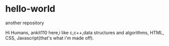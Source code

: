# hello-world
another repository

Hi Humans,
ankit110 here,i like c,c++,data structures and algorithms, HTML, CSS, Javascript(that's what i'm made off).
